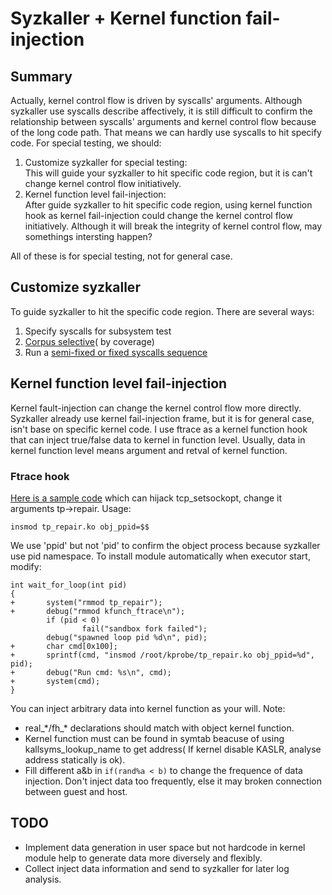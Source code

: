 # Syzkaller + Kernel function fail-injection

## Summary
Actually, kernel control flow is driven by syscalls' arguments. Although syzkaller use syscalls describe affectively, it is still difficult to confirm the relationship between syscalls' arguments and kernel control flow because of the long code path. That means we can hardly use syscalls to hit specify code. For special testing, we should:
1. Customize syzkaller for special testing:  
This will guide your syzkaller to hit specific code region, but it is can't change kernel control flow initiatively.
2. Kernel function level fail-injection:  
After guide syzkaller to hit specific code region, using kernel function hook as kernel fail-injection could change the kernel control flow initiatively. Although it will break the integrity of kernel control flow, may somethings intersting happen? 

All of these is for special testing, not for general case.

## Customize syzkaller
To guide syzkaller to hit the specific code region. There are several ways:
1. Specify syscalls for subsystem test
2. [Corpus selective]()( by coverage)
3. Run a [semi-fixed or fixed syscalls sequence]()

## Kernel function level fail-injection
Kernel fault-injection can change the kernel control flow more directly. Syzkaller already use kernel fail-injection frame, but it is for general case, isn't base on specific kernel code. I use ftrace as a kernel function hook that can inject true/false data to kernel in function level. Usually, data in kernel function level means argument and retval of kernel function.
### Ftrace hook
[Here is a sample code]() which can hijack tcp_setsockopt, change it arguments tp->repair. 
Usage:
```  
insmod tp_repair.ko obj_ppid=$$
```  
We use 'ppid' but not 'pid' to confirm the object process because syzkaller use pid namespace. To install module automatically when executor start, modify:
```  
int wait_for_loop(int pid)
{
+       system("rmmod tp_repair");
+       debug("rmmod kfunch_ftrace\n");
        if (pid < 0)
                fail("sandbox fork failed");
        debug("spawned loop pid %d\n", pid);
+       char cmd[0x100];
+       sprintf(cmd, "insmod /root/kprobe/tp_repair.ko obj_ppid=%d", pid);
+       debug("Run cmd: %s\n", cmd);
+       system(cmd);
}
```  
You can inject arbitrary data into kernel function as your will.
Note: 
* real_\*/fh_\* declarations should match with object kernel function.
* Kernel function must can be found in symtab beacuse of using kallsyms_lookup_name to get address( If kernel disable KASLR, analyse address statically is ok).
* Fill different a&b in `if(rand%a < b)` to change the frequence of data injection. Don't inject data too frequently, else it may broken connection between guest and host.

## TODO
* Implement data generation in user space but not hardcode in kernel module help to generate data more diversely and flexibly.
* Collect inject data information and send to syzkaller for later log analysis. 
